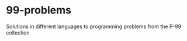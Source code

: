 99-problems
===========

Solutions in different languages to programming problems from the P-99 collection